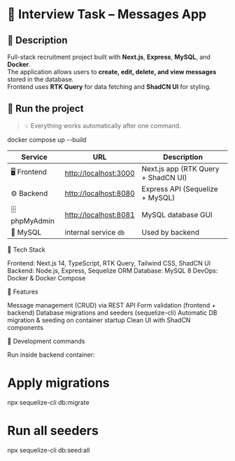 # 🧩 Interview Task – Messages App

## 📖 Description
Full-stack recruitment project built with **Next.js**, **Express**, **MySQL**, and **Docker**.  
The application allows users to **create, edit, delete, and view messages** stored in the database.  
Frontend uses **RTK Query** for data fetching and **ShadCN UI** for styling.

## 🚀 Run the project

> 💡 Everything works automatically after one command.

docker compose up --build

| Service        | URL                                            | Description                         |
| -------------- | ---------------------------------------------- | ----------------------------------- |
| 🖥️ Frontend   | [http://localhost:3000](http://localhost:3000) | Next.js app (RTK Query + ShadCN UI) |
| ⚙️ Backend     | [http://localhost:8080](http://localhost:8080) | Express API (Sequelize + MySQL)     |
| 🗄️ phpMyAdmin | [http://localhost:8081](http://localhost:8081) | MySQL database GUI                  |
| 🧩 MySQL       | internal service `db`                          | Used by backend                     |

🧱 Tech Stack

Frontend: Next.js 14, TypeScript, RTK Query, Tailwind CSS, ShadCN UI
Backend: Node.js, Express, Sequelize ORM
Database: MySQL 8
DevOps: Docker & Docker Compose

🧠 Features

Message management (CRUD) via REST API
Form validation (frontend + backend)
Database migrations and seeders (sequelize-cli)
Automatic DB migration & seeding on container startup
Clean UI with ShadCN components

🧰 Development commands

Run inside backend container:
# Apply migrations
npx sequelize-cli db:migrate

# Run all seeders
npx sequelize-cli db:seed:all
